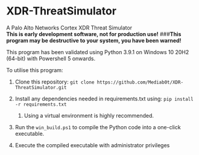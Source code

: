 # XDR-ThreatSimulator
A Palo Alto Networks Cortex XDR Threat Simulator <br>
**This is early development software, not for production use!**
###**This program may be destructive to your system, you have been warned!**

This program has been validated using Python 3.9.1 on Windows 10 20H2 (64-bit) with Powershell 5 onwards.

To utilise this program:

1. Clone this repository: `git clone https://github.com/Mediab0t/XDR-ThreatSimulator.git`
2. Install any dependencies needed in requirements.txt using: `pip install -r requirements.txt`
    1. Using a virtual environment is highly recommended.
   
3. Run the `win_build.ps1` to compile the Python code into a one-click executable.
4. Execute the compiled executable with administrator privileges
